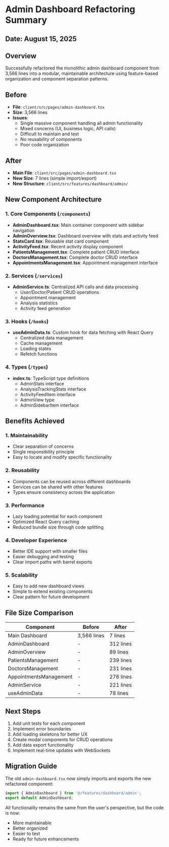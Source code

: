 # Admin Dashboard Refactoring Summary

## Date: August 15, 2025

## Overview
Successfully refactored the monolithic admin dashboard component from 3,566 lines into a modular, maintainable architecture using feature-based organization and component separation patterns.

## Before
- **File**: `client/src/pages/admin-dashboard.tsx`  
- **Size**: 3,566 lines
- **Issues**:
  - Single massive component handling all admin functionality
  - Mixed concerns (UI, business logic, API calls)
  - Difficult to maintain and test
  - No reusability of components
  - Poor code organization

## After
- **Main File**: `client/src/pages/admin-dashboard.tsx`
- **New Size**: 7 lines (simple import/export)
- **New Structure**: `client/src/features/dashboard/admin/`

## New Component Architecture

### 1. Core Components (`/components`)
- **AdminDashboard.tsx**: Main container component with sidebar navigation
- **AdminOverview.tsx**: Dashboard overview with stats and activity feed
- **StatsCard.tsx**: Reusable stat card component
- **ActivityFeed.tsx**: Recent activity display component
- **PatientsManagement.tsx**: Complete patient CRUD interface
- **DoctorsManagement.tsx**: Complete doctor CRUD interface  
- **AppointmentsManagement.tsx**: Appointment management interface

### 2. Services (`/services`)
- **AdminService.ts**: Centralized API calls and data processing
  - User/Doctor/Patient CRUD operations
  - Appointment management
  - Analysis statistics
  - Activity feed generation

### 3. Hooks (`/hooks`)
- **useAdminData.ts**: Custom hook for data fetching with React Query
  - Centralized data management
  - Cache management
  - Loading states
  - Refetch functions

### 4. Types (`/types`)
- **index.ts**: TypeScript type definitions
  - AdminStats interface
  - AnalysisTrackingStats interface
  - ActivityFeedItem interface
  - AdminView type
  - AdminSidebarItem interface

## Benefits Achieved

### 1. Maintainability
- Clear separation of concerns
- Single responsibility principle
- Easy to locate and modify specific functionality

### 2. Reusability
- Components can be reused across different dashboards
- Services can be shared with other features
- Types ensure consistency across the application

### 3. Performance
- Lazy loading potential for each component
- Optimized React Query caching
- Reduced bundle size through code splitting

### 4. Developer Experience
- Better IDE support with smaller files
- Easier debugging and testing
- Clear import paths with barrel exports

### 5. Scalability
- Easy to add new dashboard views
- Simple to extend existing components
- Clear pattern for future development

## File Size Comparison
| Component | Before | After |
|-----------|--------|-------|
| Main Dashboard | 3,566 lines | 7 lines |
| AdminDashboard | - | 312 lines |
| AdminOverview | - | 89 lines |
| PatientsManagement | - | 239 lines |
| DoctorsManagement | - | 231 lines |
| AppointmentsManagement | - | 276 lines |
| AdminService | - | 221 lines |
| useAdminData | - | 78 lines |

## Next Steps
1. Add unit tests for each component
2. Implement error boundaries
3. Add loading skeletons for better UX
4. Create modal components for CRUD operations
5. Add data export functionality
6. Implement real-time updates with WebSockets

## Migration Guide
The old `admin-dashboard.tsx` now simply imports and exports the new refactored component:

```typescript
import { AdminDashboard } from '@/features/dashboard/admin';
export default AdminDashboard;
```

All functionality remains the same from the user's perspective, but the code is now:
- More maintainable
- Better organized
- Easier to test
- Ready for future enhancements